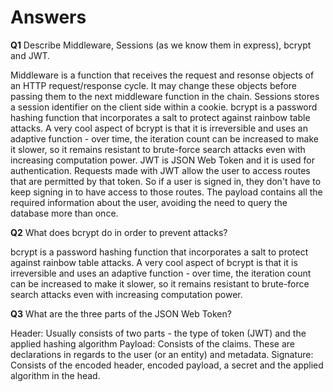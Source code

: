 <!-- Answers to the Short Answer Essay Questions go here -->
# **Answers** 

**Q1** Describe Middleware, Sessions (as we know them in express), bcrypt and JWT.

Middleware is a function that receives the request and resonse objects of an HTTP request/response cycle. It may change these objects before passing them to the next middleware function in the chain. Sessions stores a session identifier on the client side within a cookie. bcrypt is a password hashing function that incorporates a salt to protect against rainbow table attacks. A very cool aspect of bcrypt is that it is irreversible and uses an adaptive function - over time, the iteration count can be increased to make it slower, so it remains resistant to brute-force search attacks even with increasing computation power. JWT is JSON Web Token and it is used for authentication. Requests made with JWT allow the user to access routes that are permitted by that token. So if a user is signed in, they don't have to keep signing in to have access to those routes. The payload contains all the required information about the user, avoiding the need to query the database more than once.
 
 **Q2** What does bcrypt do in order to prevent attacks?

 bcrypt is a password hashing function that incorporates a salt to protect against rainbow table attacks. A very cool aspect of bcrypt is that it is irreversible and uses an adaptive function - over time, the iteration count can be increased to make it slower, so it remains resistant to brute-force search attacks even with increasing computation power.

 **Q3** What are the three parts of the JSON Web Token?

 Header: Usually consists of two parts - the type of token (JWT) and the applied hashing algorithm
 Payload: Consists of the claims. These are declarations in regards to the user (or an entity) and metadata.
 Signature: Consists of the encoded header, encoded payload, a secret and the applied algorithm in the head.
